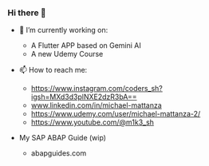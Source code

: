 ### Hi there 👋

- 🔭 I’m currently working on:
    - A Flutter APP based on Gemini AI
    - A new Udemy Course 
- 📫 How to reach me:   
    - https://www.instagram.com/coders_sh?igsh=MXd3d3plNXE2dzR3bA==
    - www.linkedin.com/in/michael-mattanza
    - https://www.udemy.com/user/michael-mattanza-2/
    - https://www.youtube.com/@m1k3_sh

- My SAP ABAP Guide (wip)
    - abapguides.com
